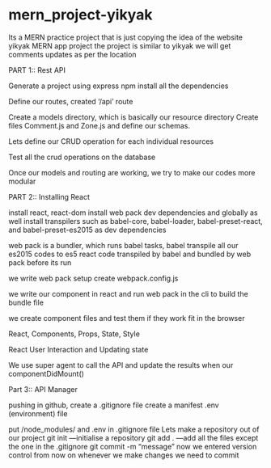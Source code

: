 # mern_project-yikyak

Its a MERN practice project that is just copying the idea of the website yikyak
MERN app project
the project is similar to yikyak
we will get comments updates as per the location

PART 1:: Rest API

Generate a project using express
npm install all the dependencies

Define our routes, created ‘/api’ route

Create a models directory, which is basically our resource directory
Create files Comment.js and Zone.js and define our schemas.

Lets define our CRUD operation for each individual resources

Test all the crud operations on the database

Once our models and routing are working, we try to make our codes more 
modular 

PART 2:: Installing React

install react, react-dom
install web pack  dev dependencies and globally as well
install transpilers such as babel-core, babel-loader, babel-preset-react,
and babel-preset-es2015 as dev dependencies


web pack is a bundler, which runs babel tasks, babel transpile all our 
es2015 codes to es5
react code  transpiled by babel and bundled by
web pack before its run

we write web pack setup
create webpack.config.js

we write our component in react and run web pack in the cli to build 
the bundle file

we create component files and test them if they work fit in the browser

React, Components, Props, State, Style

React User Interaction and Updating state

We use super agent to call the API and update the results when our componentDidMount()


Part 3:: API Manager

pushing in github, 
create a .gitignore file
create a manifest .env (environment) file

put /node_modules/ and .env in .gitignore file
Lets make a repository out of our project
git init —initialise a repository
git add . —add all the files except the one in the .gitignore
git commit -m “message”
now we entered version control 
from now on whenever we make changes we need to commit
